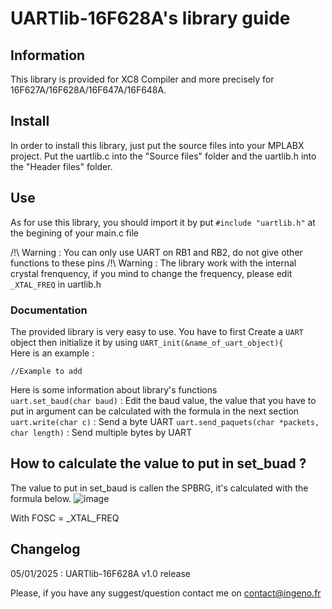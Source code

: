 # UARTlib-16F628A's library guide
## Information 
This library is provided for XC8 Compiler and more precisely for 16F627A/16F628A/16F647A/16F648A.

## Install
In order to install this library, just put the source files into your MPLABX project.
Put the uartlib.c into the "Source files" folder and the uartlib.h into the "Header files" folder.

## Use 
As for use this library, you should import it by put `#include "uartlib.h"` at the begining of your main.c file  

/!\ Warning : You can only use UART on RB1 and RB2, do not give other functions to these pins
/!\ Warning : The library work with the internal crystal frenquency, if you mind to change the frequency, please edit `_XTAL_FREQ` in uartlib.h

### Documentation
The provided library is very easy to use. You have to first Create a `UART` object then initialize it by using `UART_init(&name_of_uart_object){`  
Here is an example :  
```
//Example to add
```
Here is some information about library's functions  
`uart.set_baud(char baud)` : Edit the baud value, the value that you have to put in argument can be calculated with the formula in the next section
`uart.write(char c)` : Send a byte UART 
`uart.send_paquets(char *packets, char length)` : Send multiple bytes by UART

## How to calculate the value to put in set_buad ?

The value to put in set_baud is callen the SPBRG, it's calculated with the formula below.
![image](https://github.com/user-attachments/assets/726b9034-6326-40e9-97b6-61b29b23a28d)

With FOSC = _XTAL_FREQ

## Changelog

05/01/2025 : UARTlib-16F628A  v1.0 release

Please, if you have any suggest/question contact me on contact@ingeno.fr
